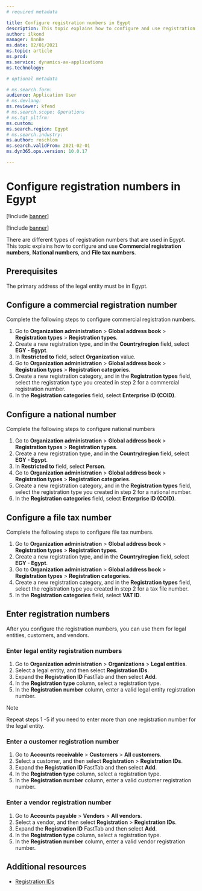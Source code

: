 ```yaml
---
# required metadata

title: Configure registration numbers in Egypt
description: This topic explains how to configure and use registration numbers in Egypt. 
author: ilkond
manager: AnnBe
ms.date: 02/01/2021
ms.topic: article
ms.prod: 
ms.service: dynamics-ax-applications
ms.technology: 

# optional metadata

# ms.search.form: 
audience: Application User
# ms.devlang: 
ms.reviewer: kfend
# ms.search.scope: Operations
# ms.tgt_pltfrm: 
ms.custom: 
ms.search.region: Egypt
# ms.search.industry: 
ms.author: roschlom
ms.search.validFrom: 2021-02-01
ms.dyn365.ops.version: 10.0.17

---
```


# Configure registration numbers in Egypt

[!include [banner](../includes/banner.md)]

[!include [banner](../includes/preview-banner.md)]

There are different types of registration numbers that are used in Egypt. This topic explains how to configure and use **Commercial registration numbers**, **National numbers**, and **File tax numbers**.

## Prerequisites

The primary address of the legal entity must be in Egypt.

## Configure a commercial registration number

Complete the following steps to configure commercial registration numbers.

1. Go to **Organization administration** > **Global address book** > **Registration types** > **Registration types**.
2. Create a new registration type, and in the **Country/region** field, select **EGY - Egypt**.
3. In **Restricted to** field, select **Organization** value.
4. Go to **Organization administration** > **Global address book** > **Registration types** > **Registration categories**.
5. Create a new registration category, and in the **Registration types** field, select the registration type you created in step 2 for a commercial registration number.
6. In the **Registration categories** field, select **Enterprise ID (COID)**.

## Configure a national number

Complete the following steps to configure national numbers

1. Go to **Organization administration** > **Global address book** > **Registration types** > **Registration types**.
2. Create a new registration type, and in the **Country/region** field, select **EGY - Egypt**.
3. In **Restricted to** field, select **Person**.
4. Go to **Organization administration** > **Global address book** > **Registration types** > **Registration categories**.
5. Create a new registration category, and in the **Registration types** field, select the registration type you created in step 2 for a national number.
6. In the **Registration categories** field, select **Enterprise ID (COID)**.

## Configure a file tax number

Complete the following steps to configure file tax numbers.

1. Go to **Organization administration** > **Global address book** > **Registration types** > **Registration types**.
2. Create a new registration type, and in the **Country/region** field, select **EGY - Egypt**.
3. Go to **Organization administration** > **Global address book** > **Registration types** > **Registration categories**.
4. Create a new registration category, and in the **Registration types** field, select the registration type you created in step 2 for a tax file number.
5. In the **Registration categories** field, select **VAT ID**.

## Enter registration numbers

After you configure the registration numbers, you can use them for legal entities, customers, and vendors.

### Enter legal entity registration numbers

1. Go to **Organization administration** > **Organizations** > **Legal entities**.
2. Select a legal entity, and then select **Registration IDs**.
3. Expand the **Registration ID** FastTab and then select **Add**.
4. In the **Registration type** column, select a registration type.
5. In the **Registration number** column, enter a valid legal entity registration number.

> [!NOTE]
> Repeat steps 1 -5 if you need to enter more than one registration number for the legal entity.

### Enter a customer registration number

1. Go to **Accounts receivable** > **Customers** > **All customers**.
2. Select a customer, and then select **Registration** > **Registration IDs**.
3. Expand the **Registration ID** FastTab and then select **Add**.
5. In the **Registration type** column, select a registration type.
6. In the **Registration number** column, enter a valid customer registration number.

### Enter a vendor registration number

1. Go to **Accounts payable** > **Vendors** > **All vendors**.
2. Select a vendor, and then select **Registration** > **Registration IDs**.
3. Expand the **Registration ID** FastTab and then select **Add**.
5. In the **Registration type** column, select a registration type.
6. In the **Registration number** column, enter a valid vendor registration number.


## Additional resources

- [Registration IDs](emea-registration-ids.md)
